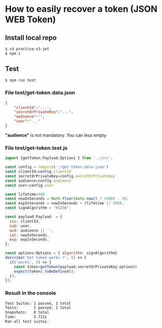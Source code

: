 # How to easily recover a token (JSON WEB Token)

## Install local repo
```bash
$ cd practice-x3-jwt
$ npm i 
```


## Test

```bash
$ npm run test 
```
### File test/get-token.data.json

```json
{	
    "clientId":"...",
    "secretOrPrivateKey":"...",
    "audience":"",
    "user":"..."
}
```

__"audience"__ is not mandatory. You can less empty

### File test/get-token.test.js
  
```js
import {getToken,Payload,Options } from '../src';

const config = require('./get-token.data.json')
const clientId=config.clientId
const secretOrPrivateKey=config.secretOrPrivateKey
const audience=config.audience
const user=config.user

const lifetime=600
const nowInSeconds = Math.floor(Date.now() / 1000) - 30;
const expInSeconds = nowInSeconds + (lifetime || 300);
const signAlgorithm = "HS256";

const payload:Payload  = {
  iss: clientId,
  sub: user,
  aud: audience || '',
  iat: nowInSeconds,
  exp: expInSeconds,
};

const options:Options = { algorithm: signAlgorithm}
describe('Get token works ?', () => {
  it('works', () => {
    const token=getToken(payload,secretOrPrivateKey,options)
    expect(token).toBeDefined();
  });
});
```
  
### Result in the console

```bash
Test Suites: 1 passed, 1 total
Tests:       1 passed, 1 total
Snapshots:   0 total
Time:        3.711s
Ran all test suites.
```
